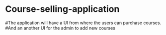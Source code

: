# Course-selling-application

#The application will have a UI from where the users can purchase courses.
#And an another UI for the admin to add new courses 
